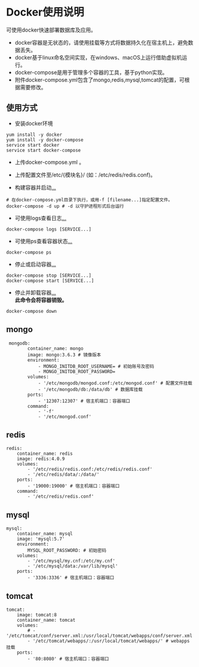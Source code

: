 # Docker使用说明
可使用docker快速部署数据库及应用。  

- docker容器是无状态的，请使用挂载等方式将数据持久化在宿主机上，避免数据丢失。
- docker基于linux命名空间实现，在windows、macOS上运行借助虚拟机运行。
- docker-compose是用于管理多个容器的工具，基于python实现。
- 附件docker-compose.yml包含了mongo,redis,mysql,tomcat的配置，可根据需要修改。

## 使用方式

- 安装docker环境
```
yum install -y docker
yum install -y docker-compose
service start docker 
service start docker-compose
```

- 上传docker-compose.yml 。   

- 上传配置文件至/etc/{模块名}/ (如：/etc/redis/redis.conf)。   

- 构建容器并启动[...](https://docs.docker.com/compose/reference/up/)
```
# 在docker-compose.yml目录下执行，或用-f [filename...]指定配置文件。
docker-compose -d up # -d 以守护进程形式后台运行 
```

- 可使用logs查看日志[...](https://docs.docker.com/compose/reference/logs/)
```
docker-compose logs [SERVICE...]
```

- 可使用ps查看容器状态[...](https://docs.docker.com/compose/reference/ps/)
```
docker-compose ps
```

- 停止或启动容器[...](https://docs.docker.com/compose/reference/stop/)
```
docker-compose stop [SERVICE...]
docker-compose start [SERVICE...]
```

- 停止并卸载容器[...](https://docs.docker.com/compose/reference/down/)  
**此命令会将容器销毁。**
```
docker-compose down
```

## mongo
```
 mongodb:
        container_name: mongo
        image: mongo:3.6.3 # 镜像版本
        environment:
            - MONGO_INITDB_ROOT_USERNAME= # 初始账号及密码
            - MONGO_INITDB_ROOT_PASSWORD=
        volumes:
            - '/etc/mongodb/mongod.conf:/etc/mongod.conf' # 配置文件挂载 
            - '/etc/mongodb/db:/data/db' # 数据库挂载
        ports:
            - '12307:12307' # 宿主机端口：容器端口
        command:
            - '-f'
            - '/etc/mongod.conf'
```

## redis
```
redis:
    container_name: redis
    image: redis:4.0.9
    volumes:
        - '/etc/redis/redis.conf:/etc/redis/redis.conf'
        - '/etc/redis/data/:/data/'
    ports:
        - '19000:19000' # 宿主机端口：容器端口
    command:
        - '/etc/redis/redis.conf'
```

## mysql
```
mysql:
    container_name: mysql
    image: 'mysql:5.7'
    environment:
        MYSQL_ROOT_PASSWORD: # 初始密码
    volumes:
        - '/etc/mysql/my.cnf:/etc/my.cnf'
        - '/etc/mysql/data:/var/lib/mysql'
    ports:
        - '3336:3336' # 宿主机端口：容器端口
```

## tomcat
```
tomcat:
    image: tomcat:8
    container_name: tomcat
    volumes:
        # - '/etc/tomcat/conf/server.xml:/usr/local/tomcat/webapps/conf/server.xml'
        - '/etc/tomcat/webapps/:/usr/local/tomcat/webapps/' # webapps挂载
    ports:
        - '80:8080' # 宿主机端口：容器端口
```